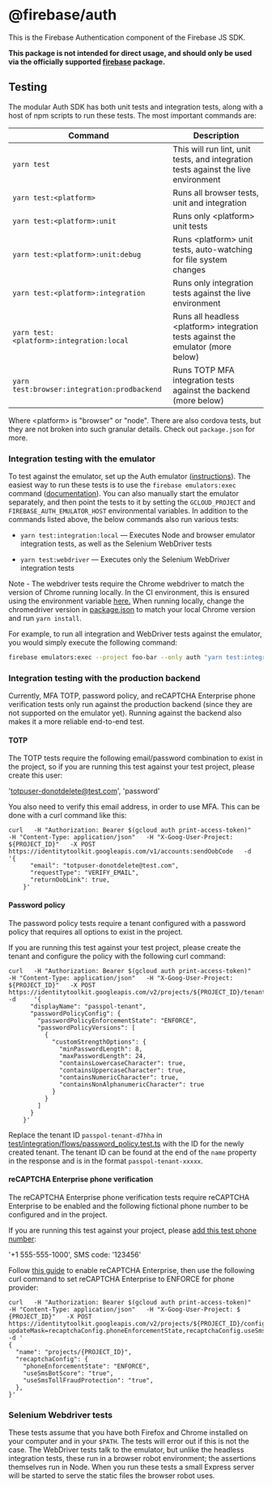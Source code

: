 # @firebase/auth

This is the Firebase Authentication component of the Firebase JS SDK.

**This package is not intended for direct usage, and should only be used via the officially
supported [firebase](https://www.npmjs.com/package/firebase) package.**

## Testing

The modular Auth SDK has both unit tests and integration tests, along with a
host of npm scripts to run these tests. The most important commands are:

| Command                                     | Description                                                                        |
|---------------------------------------------|------------------------------------------------------------------------------------|
| `yarn test`                                 | This will run lint, unit tests, and integration tests against the live environment |
| `yarn test:<platform>`                      | Runs all browser tests, unit and integration                                       |
| `yarn test:<platform>:unit`                 | Runs only \<platform> unit tests                                                   |
| `yarn test:<platform>:unit:debug`           | Runs \<platform> unit tests, auto-watching for file system changes                 |
| `yarn test:<platform>:integration`          | Runs only integration tests against the live environment                           |
| `yarn test:<platform>:integration:local`    | Runs all headless \<platform> integration tests against the emulator (more below)  |
| `yarn test:browser:integration:prodbackend` | Runs TOTP MFA integration tests against the backend (more below)                   |

Where \<platform> is "browser" or "node". There are also cordova tests, but they
are not broken into such granular details. Check out `package.json` for more.

### Integration testing with the emulator

To test against the emulator, set up the Auth emulator
([instructions](https://firebase.google.com/docs/emulator-suite/connect_and_prototype)).
The easiest way to run these tests is to use the `firebase emulators:exec`
command
([documentation](https://firebase.google.com/docs/emulator-suite/install_and_configure#startup)).
You can also manually start the emulator separately, and then point the tests
to it by setting the `GCLOUD_PROJECT` and `FIREBASE_AUTH_EMULATOR_HOST`
environmental variables. In addition to the commands listed above, the below
commands also run various tests:

* `yarn test:integration:local` — Executes Node and browser emulator
  integration tests, as well as the Selenium WebDriver tests

* `yarn test:webdriver` — Executes only the Selenium WebDriver
  integration tests

Note - The webdriver tests require the Chrome webdriver to match the version of Chrome running
locally.
In the CI environment, this is ensured using the environment
variable [here.](https://github.com/firebase/firebase-js-sdk/blob/6e80a678fe0c31046860554cec0459a2be34d22b/.github/workflows/test-changed-auth.yml#L7)
When running locally, change the chromedriver version
in [package.json](https://github.com/firebase/firebase-js-sdk/blob/6e80a678fe0c31046860554cec0459a2be34d22b/packages/auth/package.json#L124)
to match your local Chrome version and run `yarn install`.

For example, to run all integration and WebDriver tests against the emulator,
you would simply execute the following command:

```sh
firebase emulators:exec --project foo-bar --only auth "yarn test:integration:local"
```

### Integration testing with the production backend

Currently, MFA TOTP, password policy, and reCAPTCHA Enterprise phone verification tests only run
against the production backend (since they are not supported on the emulator yet).
Running against the backend also makes it a more reliable end-to-end test.

#### TOTP

The TOTP tests require the following email/password combination to exist in the project, so if you
are running this test against your test project, please create this user:

'totpuser-donotdelete@test.com', 'password'

You also need to verify this email address, in order to use MFA. This can be done with a curl
command like this:

```
curl   -H "Authorization: Bearer $(gcloud auth print-access-token)"   -H "Content-Type: application/json"   -H "X-Goog-User-Project: ${PROJECT_ID}"   -X POST https://identitytoolkit.googleapis.com/v1/accounts:sendOobCode   -d     '{
      "email": "totpuser-donotdelete@test.com",
      "requestType": "VERIFY_EMAIL",
      "returnOobLink": true,
    }'
```

#### Password policy

The password policy tests require a tenant configured with a password policy that requires all
options to exist in the project.

If you are running this test against your test project, please create the tenant and configure the
policy with the following curl command:

```
curl   -H "Authorization: Bearer $(gcloud auth print-access-token)"   -H "Content-Type: application/json"   -H "X-Goog-User-Project: ${PROJECT_ID}"   -X POST https://identitytoolkit.googleapis.com/v2/projects/${PROJECT_ID}/tenants   -d     '{
      "displayName": "passpol-tenant",
      "passwordPolicyConfig": {
        "passwordPolicyEnforcementState": "ENFORCE",
        "passwordPolicyVersions": [
          {
            "customStrengthOptions": {
              "minPasswordLength": 8,
              "maxPasswordLength": 24,
              "containsLowercaseCharacter": true,
              "containsUppercaseCharacter": true,
              "containsNumericCharacter": true,
              "containsNonAlphanumericCharacter": true
            }
          }
        ]
      }
    }'
```

Replace the tenant ID `passpol-tenant-d7hha`
in [test/integration/flows/password_policy.test.ts](https://github.com/firebase/firebase-js-sdk/blob/main/packages/auth/test/integration/flows/password_policy.test.ts)
with the ID for the newly created tenant. The tenant ID can be found at the end of the `name`
property in the response and is in the format `passpol-tenant-xxxxx`.

#### reCAPTCHA Enterprise phone verification

The reCAPTCHA Enterprise phone verification tests require reCAPTCHA Enterprise to be enabled and
the following fictional phone number to be configured and in the project.

If you are running this
test against your project,
please [add this test phone number](https://firebase.google.com/docs/auth/web/phone-auth#create-fictional-phone-numbers-and-verification-codes):

'+1 555-555-1000', SMS code: '123456'

Follow [this guide](https://cloud.google.com/identity-platform/docs/recaptcha-enterprise) to enable
reCAPTCHA
Enterprise, then use the following curl command to set reCAPTCHA Enterprise to ENFORCE for phone
provider:

```
curl   -H "Authorization: Bearer $(gcloud auth print-access-token)"   -H "Content-Type: application/json"   -H "X-Goog-User-Project: $
{PROJECT_ID}"   -X POST https://identitytoolkit.googleapis.com/v2/projects/${PROJECT_ID}/config?updateMask=recaptchaConfig.phoneEnforcementState,recaptchaConfig.useSmsBotScore,recaptchaConfig.useSmsTollFraudProtection  -d '
{
  "name": "projects/{PROJECT_ID}",
  "recaptchaConfig": {
    "phoneEnforcementState": "ENFORCE",
    "useSmsBotScore": "true",
    "useSmsTollFraudProtection": "true",
  },
}'
```

### Selenium Webdriver tests

These tests assume that you have both Firefox and Chrome installed on your
computer and in your `$PATH`. The tests will error out if this is not the case.
The WebDriver tests talk to the emulator, but unlike the headless integration
tests, these run in a browser robot environment; the assertions themselves run
in Node. When you run these tests a small Express server will be started to
serve the static files the browser robot uses.
